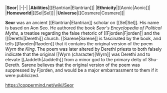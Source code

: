 |**Seor**|
|-|-|
|**Abilities**|[[Elantrian\|Elantrian]]|
|**Ethnicity**|[[Aonic\|Aonic]]|
|**Homeworld**|[[Sel\|Sel]]|
|**Universe**|[[Cosmere\|Cosmere]]|

**Seor** was an ancient [[Elantrian\|Elantrian]] scholar on [[Sel\|Sel]]. His name is based on Aon Seo.
He authored the book *Seor's Encyclopedia of Political Myths*, a treatise regarding the false rhetoric of [[Fjorden\|Fjorden]] and the [[Derethi\|Derethi]] church. [[Sarene\|Sarene]] is fascinated by the book, and tells [[Raoden\|Raoden]] that it contains the original version of the poem *Wyrn the King*. The poem was later altered by Derethi priests to both falsely indicate that the original [[Wyrn (character)\|Wyrn]] was Derethi and to elevate [[Jaddeth\|Jaddeth]] from a minor god to the primary deity of Shu-Dereth. Sarene believes that the original version of the poem was suppressed by Fjorden, and would be a major embarrassment to them if it were publicized.



https://coppermind.net/wiki/Seor